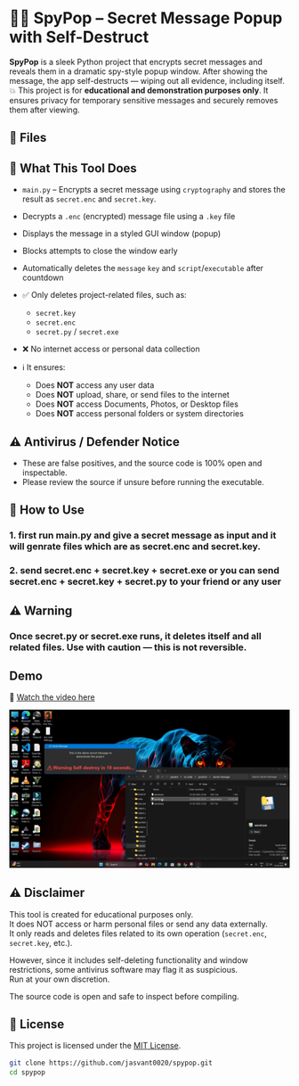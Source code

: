 # 🕵️‍♂️ SpyPop – Secret Message Popup with Self-Destruct

**SpyPop** is a sleek Python project that encrypts secret messages and reveals them in a dramatic spy-style popup window. After showing the message, the app self-destructs — wiping out all evidence, including itself. 💥
This project is for **educational and demonstration purposes only**. It ensures privacy for temporary sensitive messages and securely removes them after viewing.


## 📁 Files

## 🧩 What This Tool Does

- `main.py` – Encrypts a secret message using `cryptography` and stores the result as `secret.enc` and `secret.key`.
- Decrypts a `.enc` (encrypted) message file using a `.key` file
- Displays the message in a styled GUI window (popup)
- Blocks attempts to close the window early
- Automatically deletes the `message`  `key` and `script`/`executable` after countdown
- ✅ Only deletes project-related files, such as:
  - `secret.key`
  - `secret.enc`
  - `secret.py` / `secret.exe`

- ❌ No internet access or personal data collection
- ℹ️ It ensures:
  - Does **NOT** access any user data
  - Does **NOT** upload, share, or send files to the internet
  - Does **NOT** access Documents, Photos, or Desktop files
  - Does **NOT** access personal folders or system directories

## ⚠️ Antivirus / Defender Notice

- These are false positives, and the source code is 100% open and inspectable.
- Please review the source if unsure before running the executable.


## 🚀 How to Use

### 1. first run main.py and give a secret message as input and it will genrate files which are as secret.enc and secret.key.
### 2. send secret.enc + secret.key + secret.exe or you can send  secret.enc + secret.key + secret.py to your friend or any user 

## ⚠️ Warning

### Once secret.py or secret.exe runs, it deletes itself and all related files. Use with caution — this is not reversible.

## Demo

🎥 [Watch the video here](https://drive.google.com/file/d/1cGmY1VHm9Gq3FvolqnIUvA6NN2xUCJU7/view?usp=sharing)

![Detection in Action](demo.png) <!-- Replace with your actual demo GIF or screenshot -->


## ⚠️ Disclaimer

This tool is created for educational purposes only.  
It does NOT access or harm personal files or send any data externally.  
It only reads and deletes files related to its own operation (`secret.enc`, `secret.key`, etc.).

However, since it includes self-deleting functionality and window restrictions, some antivirus software may flag it as suspicious.  
Run at your own discretion.

The source code is open and safe to inspect before compiling.



## 📄 License

This project is licensed under the [MIT License](LICENSE).



```bash
git clone https://github.com/jasvant0020/spypop.git
cd spypop

